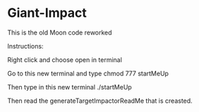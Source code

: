 # Giant-Impact
This is the old Moon code reworked


Instructions: 

Right click and choose 
open in terminal

Go to this new terminal and type
chmod 777 startMeUp

Then type in this new terminal
./startMeUp

Then read the generateTargetImpactorReadMe that is creasted.
